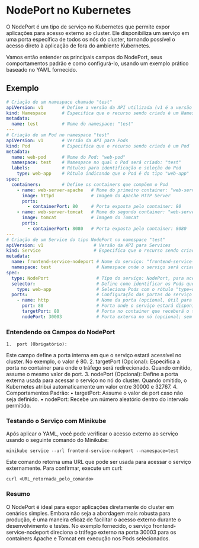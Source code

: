 # NodePort no Kubernetes

O NodePort é um tipo de serviço no Kubernetes que permite expor aplicações para acesso externo ao cluster. Ele disponibiliza um serviço em uma porta específica de todos os nós do cluster, tornando possível o acesso direto à aplicação de fora do ambiente Kubernetes.

Vamos então entender os principais campos do NodePort, seus comportamentos padrão e como configurá-lo, usando um exemplo prático baseado no YAML fornecido.

## Exemplo

```yaml
# Criação de um namespace chamado "test"
apiVersion: v1       # Define a versão da API utilizada (v1 é a versão para Namespaces)
kind: Namespace      # Especifica que o recurso sendo criado é um Namespace
metadata:            
  name: test         # Nome do namespace: "test"
---
# Criação de um Pod no namespace "test"
apiVersion: v1       # Versão da API para Pods
kind: Pod            # Especifica que o recurso sendo criado é um Pod
metadata:
  name: web-pod      # Nome do Pod: "web-pod"
  namespace: test    # Namespace no qual o Pod será criado: "test"
  labels:            # Rótulos para identificação e seleção do Pod
    type: web-app    # Rótulo indicando que o Pod é do tipo "web-app"
spec: 
  containers:        # Define os containers que compõem o Pod
    - name: web-server-apache   # Nome do primeiro container: "web-server-apache"
      image: httpd              # Imagem do Apache HTTP Server
      ports:
        - containerPort: 80     # Porta exposta pelo container: 80
    - name: web-server-tomcat   # Nome do segundo container: "web-server-tomcat"
      image: tomcat             # Imagem do Tomcat
      ports:
        - containerPort: 8080   # Porta exposta pelo container: 8080
---
# Criação de um Service do tipo NodePort no namespace "test"
apiVersion: v1                   # Versão da API para Services
kind: Service                    # Especifica que o recurso sendo criado é um Service
metadata:
  name: frontend-service-nodeport # Nome do serviço: "frontend-service-nodeport"
  namespace: test                 # Namespace onde o serviço será criado: "test"
spec:
  type: NodePort                  # Tipo do serviço: NodePort, para acesso externo
  selector:                       # Define como identificar os Pods que o serviço gerencia
    type: web-app                 # Seleciona Pods com o rótulo "type=web-app"
  ports:                          # Configuração das portas do serviço
    - name: http                  # Nome da porta (opcional, útil para identificação)
      port: 80                    # Porta onde o serviço estará disponível internamente
      targetPort: 80              # Porta no container que receberá o tráfego (opcional)
      nodePort: 30003             # Porta externa no nó (opcional; sem ela, valor aleatório seria atribuído)
````

### Entendendo os Campos do NodePort
	1.	port (Obrigatório):
Este campo define a porta interna em que o serviço estará acessível no cluster. No exemplo, o valor é 80.
	2.	targetPort (Opcional):
Especifica a porta no container para onde o tráfego será redirecionado. Quando omitido, assume o mesmo valor de port.
	3.	nodePort (Opcional):
Define a porta externa usada para acessar o serviço no nó do cluster. Quando omitido, o Kubernetes atribui automaticamente um valor entre 30000 e 32767.
	4.	Comportamentos Padrão:
	•	targetPort: Assume o valor de port caso não seja definido.
	•	nodePort: Recebe um número aleatório dentro do intervalo permitido.

### Testando o Serviço com Minikube

Após aplicar o YAML, você pode verificar o acesso externo ao serviço usando o seguinte comando do Minikube:

```
minikube service --url frontend-service-nodeport --namespace=test
```
Este comando retorna uma URL que pode ser usada para acessar o serviço externamente. Para confirmar, execute um curl:
```
curl <URL_retornada_pelo_comando>
```
### Resumo

O NodePort é ideal para expor aplicações diretamente do cluster em cenários simples. Embora não seja a abordagem mais robusta para produção, é uma maneira eficaz de facilitar o acesso externo durante o desenvolvimento e testes. No exemplo fornecido, o serviço frontend-service-nodeport direciona o tráfego externo na porta 30003 para os containers Apache e Tomcat em execução nos Pods selecionados.